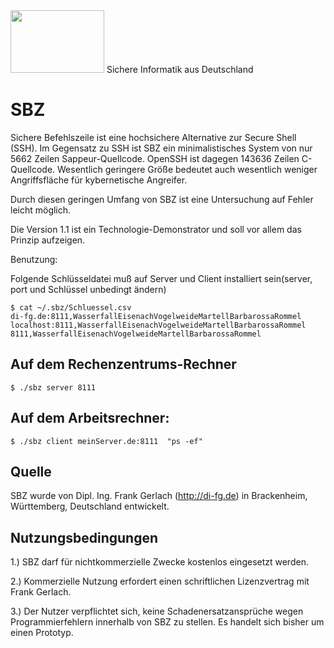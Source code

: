 <img src="https://upload.wikimedia.org/wikipedia/commons/b/ba/Flag_of_Germany.svg" width="150" height="100">
Sichere Informatik aus Deutschland


# SBZ

Sichere Befehlszeile ist eine hochsichere Alternative zur Secure Shell (SSH).
Im Gegensatz zu SSH ist SBZ ein minimalistisches System von nur 5662 Zeilen
Sappeur-Quellcode. OpenSSH ist dagegen 143636 Zeilen C-Quellcode. Wesentlich
geringere Größe bedeutet auch wesentlich weniger Angriffsfläche für 
kybernetische Angreifer.

Durch diesen geringen Umfang von SBZ ist eine Untersuchung auf Fehler leicht möglich.

Die Version 1.1 ist ein Technologie-Demonstrator und soll vor allem das
Prinzip aufzeigen. 

Benutzung: 

Folgende Schlüsseldatei muß auf Server und Client installiert sein(server, port und Schlüssel unbedingt ändern)
```
$ cat ~/.sbz/Schluessel.csv
di-fg.de:8111,WasserfallEisenachVogelweideMartellBarbarossaRommel
localhost:8111,WasserfallEisenachVogelweideMartellBarbarossaRommel
8111,WasserfallEisenachVogelweideMartellBarbarossaRommel
```

## Auf dem Rechenzentrums-Rechner
```
$ ./sbz server 8111
```

## Auf dem Arbeitsrechner:
```
$ ./sbz client meinServer.de:8111  "ps -ef"
```


## Quelle
SBZ wurde von Dipl. Ing. Frank Gerlach (http://di-fg.de) in Brackenheim, Württemberg, Deutschland entwickelt.

## Nutzungsbedingungen

1.) SBZ darf für nichtkommerzielle Zwecke kostenlos eingesetzt werden.

2.) Kommerzielle Nutzung erfordert einen schriftlichen Lizenzvertrag mit Frank Gerlach.

3.) Der Nutzer verpflichtet sich, keine Schadenersatzansprüche wegen
    Programmierfehlern innerhalb von SBZ zu stellen. Es handelt sich
    bisher um einen Prototyp.




